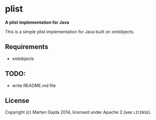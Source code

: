 # plist

__A plist implementation for Java__

This is a simple plist implementation for Java built on xmlobjects.

## Requirements

* xmlobjects


## TODO:

* write README.md file

## License

Copyright (c) Marten Gajda 2014, licensed under Apache 2 (see `LICENSE`).

